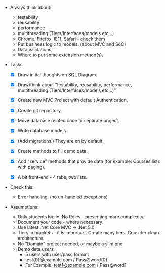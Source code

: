 - Always think about:
	- testability
	- reusability
	- performance
	- multithreading (Tiers/Interfaces/models etc…)
	- Chrome, Firefox, IE11, Safari - check them
	- Put business logic to models. (about MVC and SoC)
	- Data validations.
	- Where to put some extension method(s).
	

- Tasks:
	- [x] Draw initial thoughts on SQL Diagram.
	- [x] Draw/think about "testability, reusability, performance, multithreading (Tiers/Interfaces/models etc…)"
	- [x] Create new MVC Project with default Authentication.
	- [x] Create git repository.
	- [x] Move database related code to separate project.
	- [x] Write database models.
	- [x] (Add migrations.) They are on by default.
	- [x] Create methods to fill demo data.
	- [x] Add "service" methods that provide data (for example: Courses lists with paging).
	- [x] A bit front-end - 4 tabs, two lists.


- Check this:
	- Error handling. (no un-handled exceptions)
	
	
- Assumptions:
	- Only students log in. No Roles - preventing more complexity.
	- Document your code - where necessary.
	- Use latest .Net Core MVC -> .Net 5.0
	- Tiers in brackets - it is important. Create many tiers. Consider clean architecture.
	- No "Domain" project needed, or maybe a slim one.
	- Demo data users: 
		- 5 users with user/pass format:
		- test{0}@example.com / Pass@word{0}
		- For Example: test1@example.com / Pass@word1
	
	